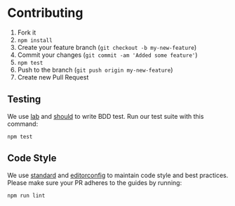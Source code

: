 # Contributing

1. Fork it
2. `npm install`
3. Create your feature branch (`git checkout -b my-new-feature`)
4. Commit your changes (`git commit -am 'Added some feature'`)
5. `npm test`
6. Push to the branch (`git push origin my-new-feature`)
7. Create new Pull Request

## Testing

We use [lab](https://github.com/hapijs/lab) and [should](https://github.com/shouldjs/should.js) to write BDD test. Run our test suite with this command:

```
npm test
```

## Code Style

We use [standard](https://www.npmjs.com/package/standard) and [editorconfig](http://editorconfig.org) to maintain code style and best practices. Please make sure your PR adheres to the guides by running:

```
npm run lint
```

